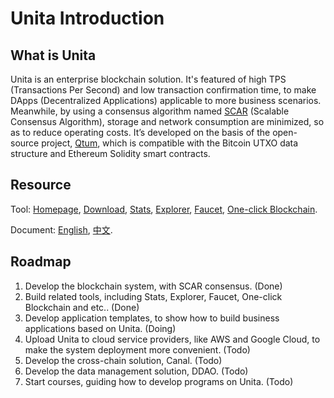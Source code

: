# Unita Introduction

## What is Unita
Unita is an enterprise blockchain solution. It's featured of high TPS (Transactions Per Second) and low transaction confirmation time, to make DApps (Decentralized Applications) applicable to more business scenarios. Meanwhile, by using a consensus algorithm named [SCAR](https://doc.unita.network/en/SCAR-Consensus/) (Scalable Consensus Algorithm), storage and network consumption are minimized, so as to reduce operating costs. It’s developed on the basis of the open-source project, [Qtum](https://github.com/qtumproject/qtum), which is compatible with the Bitcoin UTXO data structure and Ethereum Solidity smart contracts.

## Resource
Tool: [Homepage](https://unita.network), [Download](https://github.com/UnitaNetwork/unita/releases), [Stats](https://stats.unita.network), [Explorer](https://explorer.unita.network), [Faucet](https://faucet.unita.network), [One-click Blockchain](https://chain.unita.network).

Document: [English](https://doc.unita.network/en/), [中文](https://doc.unita.network/zh/).

## Roadmap
1. Develop the blockchain system, with SCAR consensus. (Done)
2. Build related tools, including Stats, Explorer, Faucet, One-click Blockchain and etc.. (Done)
3. Develop application templates, to show how to build business applications based on Unita. (Doing)
4. Upload Unita to cloud service providers, like AWS and Google Cloud, to make the system deployment more convenient. (Todo)
5. Develop the cross-chain solution, Canal. (Todo)
6. Develop the data management solution, DDAO. (Todo)
7. Start courses, guiding how to develop programs on Unita. (Todo)
